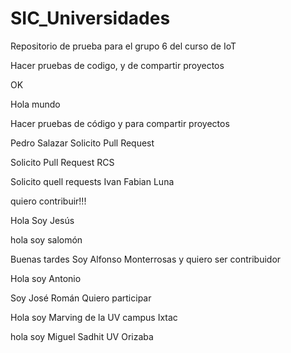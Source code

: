 # SIC_Universidades

Repositorio de prueba para el grupo 6 del curso de IoT

Hacer pruebas de codigo, y de compartir proyectos


OK

Hola mundo

Hacer pruebas de código y para compartir proyectos


Pedro Salazar Solicito Pull Request


Solicito Pull Request RCS


Solicito quell requests Ivan Fabian Luna


quiero contribuir!!!

Hola Soy Jesús 

hola soy salomón 

Buenas tardes Soy Alfonso Monterrosas y quiero ser contribuidor


Hola soy Antonio




Soy José Román Quiero participar


Hola soy Marving de la UV campus Ixtac


hola soy Miguel Sadhit UV Orizaba




